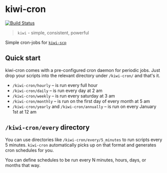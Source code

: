 # kiwi-cron

[![Build Status](https://github.drone.yavook.de/api/badges/ldericher/kiwi-cron/status.svg)](https://github.drone.yavook.de/ldericher/kiwi-cron)

> `kiwi` - simple, consistent, powerful

Simple cron-jobs  for [`kiwi-scp`](https://github.com/ldericher/kiwi-scp)

## Quick start

kiwi-cron comes with a pre-configured cron daemon for periodic jobs. 
Just drop your scripts into the relevant directory under `/kiwi-cron/` and that's it.

- `/kiwi-cron/hourly` – is run every full hour
- `/kiwi-cron/daily` – is run every day at 2 am
- `/kiwi-cron/weekly` – is run every saturday at 3 am
- `/kiwi-cron/monthly` – is run on the first day of every month at 5 am
- `/kiwi-cron/yearly` and `/kiwi-cron/annually` – is run on every January 1st at 12 am

## `/kiwi-cron/every` directory

You can use directories like `/kiwi-cron/every/5_minutes` to run scripts every 5 minutes. 
`kiwi-cron` automatically picks up on that format and generates cron schedules for you.

You can define schedules to be run every N minutes, hours, days, or months that way.
